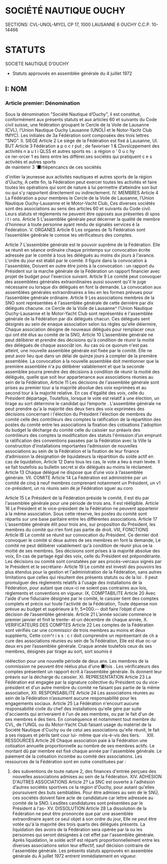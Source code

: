 # SOCIÉTÉ NAUTIQUE OUCHY
SECTIONS: CVL-UNOL-MYCL	
CP 17, 1000 LAUSANNE 6 OUCHY
C.C.P. 10-14466
# STATUTS 
SOCIETE NAUTIQUE D’OUCHY
* Statuts approuvés en assemblée générale du 4 juillet 1972
## I: NOM
### Article premier: Dénomination
Sous la dénomination "Société Nautique d’Ouchy", il est constitué, conformément aux présents statuts et aux articles 60 et suivants du Code civil suisse, une fédération groupant le Cercle de la Voile de Lausanne (CVL), l’Union Nautique Ouchy Lausanne (UNOLÎ et le Notor-Yacht Club fMYC).
Les initiales de 3a Fédération sont composées des trois lettres "SNO”.
II. SIEGE
Article 2
Le siège de la Fédération est fixé à Lausanne,
UI. BUT
Article 3
Fédération a p	o c r put ;	
de favoriser 1	& □svsïcppement des activités	n a u t i QLSS et
autres sports	es : a région o ’ 0 u c hy	
ce rer-orcer 1	es liens entre les différer.ses	sociétés qui
pratiquent c e s	activités et autres sports	
de maintenir 3	'■rtiépencancs de ces sociétés	
 
d'initier la jeunesse aux activités nautiques et autres sports de la région d'Üuchy,
A cette fin, la Fédération peut exercer toutes les activités et faire toutes les opérations qui sont de nature à lui permettre d’atteindre son but ou qui s'y rapportent directement ou indirectement.
IV. MEMBRES
Article 4
La Fédération a pour membres le Cercle de la Voile de Lausanne, l’Union Nautique Ouchy-Lausanne et le Motor-Vacht Club,
Ces diverses sociétés sont des associations au sens des articles 60 et suivants du Code civil.
Leurs statuts et règlements ne peuvent être opposés aux présentes di spos i t i ons.
Article 5
L'assemblée générale peut décerner la qualité de membre d'honneur à toute personne ayant rendu de signalés services è la Fédération.
V. ORGANES
Article 6
Les organes de 1s Fédération sont l’assemblée générale
le comioe les vérificateurs des comptes. 


Article 7
L’assemblée générale est le pouvoir suprême de la Fédération. Elle se réunit en séance ordinaire chaque printemps sur convocation écrite adressée par le comité à tous les délégués au moins dix jours à l'avance.
L'ordre du jour est établi par le comité.
Il figure dans la convocation à l'assemblée,
Doivent en outre être joints à la convocation :
un rapport du Président sur la marche générale de la Fédération
un rapport financier avec projet de budget pour l'exercice suivant.
Article 9
Le comité peut convoquer des assemblées générales extraordinaires aussi souvent qu'il le juge nécessaire ou lorsque dix délégués en font la demande.
La convocation aux assemblées générales extraordinaires a lieu en les formes prévues pour l’assemblée générale ordinaire.
Article 9
Les associations membres de la SNO sont représentées è l'assemblée générale de cette dernière par dix délégués chacune.
ce Cercle de la Voile de Lausanne^ l'Union Nautique Ouchy-Lausanne et le Motor-Yacht Club sont représentés è l'assemblée générale de la Fédération par dix délégués chacun.
Ces délégués sent désignés au sein de enaque association selon iss règles qu'elle déiermire, 
Chaque association désigne de nouveaux délégués pour remplacer ceux qui ont été élus au comité de la SNO,
Article 10
L’assemblée générale ne peut délibérer et prendre des décisions qu'à condition de réunir la moitié des délégués de chaque associât ion.
Au cas où ce quorum n'est pas atteint, une nouvelle assemblée générale est fixée par le comité.
Elle ne peut avoir lieu que dans un délai de quinze jours à compter de la première assemblée.
La convocation à la nouvelle assemblée doit mentionner que la première assemblée n'a pu délibérer valablement et que la seconde assemblée pourra prendre des décisions à condition de réunir la moitié des délégués, quelle que soit leur appartenance aux associations réunies au sein de la Fédération,
Article 11
Les décisions de l'assemblée générale sont prises au premier tour a la majorité absolue des voix exprimées et au second tour à la majorité relative. En cas d'égalité des voix, celle du Président départage, Toutefois, lorsque le vote est relatif à une élection, un tirage au sort détermine le candidat qui l’emporte .
L'assemblée générale ne peut prendre qu'a la majorité des deux tiers des voix exprimées des décisions concernant i
l'élection du Président
l'élection de membres du comité
celle des contrôleurs des comptes
la ratification de la répartition des postes du comité entre les associations
la fixation des cotisations 
]'adoption du budget la décharge du comité
celle du caissier sur préavis des contrôleurs des comptes la modification des statuts l'émission d’un emprunt
la ratification des conventions passées par la Fédération avec la Ville
la construction d'installations importantes
l’admission de nouvelles associations au sein de la Fédération et la fixation de leur finance d’admission
la désignation de liquidateurs
la répartition du solde actif en cas de liquidation,
Article 12
Dans tous les cas, le vote a lieu à main levée. Il se fait toutefois au bulletin secret si dix délégués au moins le réclament.
Article 13
Chaque délégué ne dispose que d’une voix à l’assemblée générale.
VII. COMITE
Article 14
La Fédération est administrée par un comité de cinq à neuf membres comprenant notamment un Président, un v1 ce-président, un
ns réunis sein de je Fédération
sguer au
coro 

Article 15
Le Président de la Fédération préside le comité,
Il est élu par l'assemblée générale pour une période de trois ans.
Il est rééligible.
Article 16
Le Président et le vice-président de la Fédération ne peuvent appartenir à la même association. Sous cette réserve, les postes du comité sont répartis sur une base paritaire entre les différentes associations.
Article 17
L'assemblée générale élit pour trois ans, sur proposition du Président, les membres du comité qui n’en font pas partie de droit.
VIII, FONCTIONS
Article IB
Le comité se réunit sur convocation du Président.
Ce dernier doit convoquer le comité si deux autres de ses membres en font la demande,
Le comité ne peut délibérer valablement qu'à condition de réunir plus oe la moitié de ses membres.
Ses décisions sont prises à la majorité absolue des voix, En cas de partage égal des voix, celle du Président est prépondérante.
Les décisions ou comité sont constatées par aes procès-vercaux signés par le Président et le secrétaire- 
Article 19
Le comité est investi des pouvoirs les plus étendus pour la gestion et l'administration de la Fédération, sans autres limitations que celles qui résultent des présents statuts ou de la loi .
Il peut promulguer des règlements relatifs à l'usage des installations de la Fédération, pour autant que ceux-ci ne soient pas contraires aux lois, règlements et conventions en vigueur.
IX, COMPTABILITE
Article 20
Avec l'aide d'une fiduciaire désignée par le comité, le caissier tient des comptes complets et précis sur toute l'activité de la Fédération,
Toute dépense non prévue au budget et supérieure à fr, 5*000.-- doit faire l’objet d'une décision de l’assemblée générale.
Article 21
L’année sociale commence le premier janvier et finit le trente- et-un décembre de chaque année,
X.	VERIFICATEURS DES COMPTES
Article 22
Les comptes de la Fédératien sont vérifiés car une ccmmissicr de trois membres au moins et deux suppléerts,
Cette ccm^r i s s : c r doit comprendre un représentant de ch a cure des associations réunies eu sein de 1s Fédération, Elle est élue oc-ur deux ers per l’assemblée générale. Craque année toutefois ceux ds ses membres, désignés par tirage au sort, sort soumis è 

réélection pour une nouvelle période de deux ans.
Les membres de la commission ne peuvent être réélus plus d'une ■fois .
Les vérificateurs des comptes présentent un rapport écrit à l’assemblée générale.
Ils donnent leur préavis sur la décharge du caissier.
XI. REPRESENTATION
Article 23
La Fédération est engagée par la signature collective du Président ou du vice-président et d'un autre membre du comité ne faisant pas partie de la même association,
XII. RESPONSABILITE
Article 24
Les associations réunies au sein de la Fédération n’assument aucune responsabilité pour les engagements sociaux.
Article 25
La Fédération n'encourt aucune responsabilité civile du chef des installations qu'elle gère par suite d'acciaents qui arriveraient è l'un de ses membres, ou par le fait d'un de ses membres è des tiers. En conséquence et notamment tout membre du CVL, de l'UNGL ou du Motor-Yacht Club faisant usage du matériel de la Société Nautique d'Cuchy ou de celui aes associations qu'elle réunit, le fait a ses risques et périls tant cour lui- même que vis-è-vis des tiers.
 
XIII. RESSOURCES
Article 26
Chaque association paie à la Fédération une cotisation annuelle proportionnelle au nombre de ses membres actifs.
Le montant dû par membre est fixé chaque année par l'assemblée générale.
Le paiement de la cotisation incombe au comité des associations. Les ressources de la Fédération sont en outre constituées par :
1.	des subventions de toute nature
2,	des finances d'entrée perçues des nouvelles associations admises au sein de la Fédération.
XIV. ADHESION D'AUTRES ASSOCIATIONS
Article 2?
La SNC est ouverte à l'adhésion d’autres sociétés sportives ce la région d'Ouchy, pour autant qu'elles poursuivent des buts semblables.
Pour être admises au sein de le SNÜ, ces sociétés doivent faire acte de candidature car lettre adressée au comité de la SNO.
Lesdites candidatures sont présentées par le Président à l'as- 
XV. DISSOLUTION
Article 28
La dissolution de la Fédération ne peut être prononcée que par une assemblée extraordinaire ayant ce seul objet à son ordre du jour,
Elle ne peut être votée qu'à la majorité des trois quarts des délégués présents.
La liquidation des avoirs de la Fédération sera opérée par la ou les personnes qui seront désignées à cet effet par l'assemblée générale.
Après liquidation, le solde actif est réparti proportionnellement entre les diverses associations selon leur effectif, sauf décision contraire de l'assemblée générale.
Les présents statuts approuvés en assemblée générale du A juillet 1972 entrent immédiatement en vigueur. 
